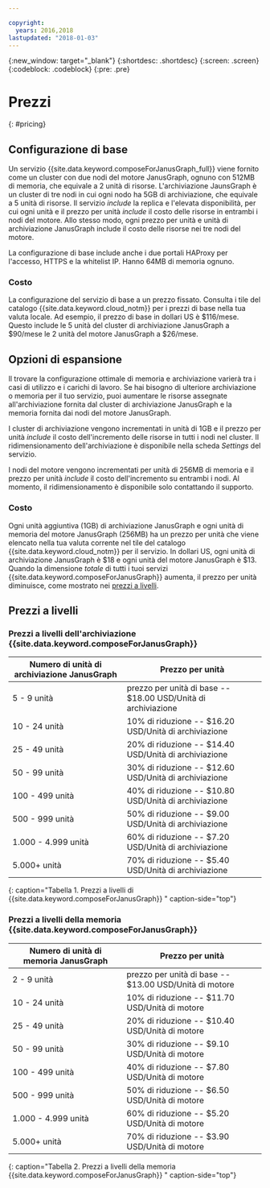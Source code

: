 ```yaml
---

copyright:
  years: 2016,2018
lastupdated: "2018-01-03"
---
```


{:new_window: target="_blank"}
{:shortdesc: .shortdesc}
{:screen: .screen}
{:codeblock: .codeblock}
{:pre: .pre}

# Prezzi
{: #pricing}

## Configurazione di base
Un servizio {{site.data.keyword.composeForJanusGraph_full}} viene fornito come un cluster con due nodi del motore JanusGraph, ognuno con 512MB di memoria, che equivale a 2 unità di risorse. L'archiviazione JaunsGraph è un cluster di tre nodi in cui ogni nodo ha 5GB di archiviazione, che equivale a 5 unità di risorse. Il servizio _include_ la replica e l'elevata disponibilità, per cui ogni unità  e il prezzo per unità _include_ il costo delle risorse in entrambi i nodi del motore. Allo stesso modo, ogni prezzo per unità e unità di archiviazione JanusGraph include il costo delle risorse nei tre nodi del motore.

La configurazione di base include anche i due portali HAProxy per l'accesso, HTTPS e la whitelist IP. Hanno 64MB di memoria ognuno.

### Costo
La configurazione del servizio di base a un prezzo fissato. Consulta i tile del catalogo {{site.data.keyword.cloud_notm}} per i prezzi di base nella tua valuta locale. Ad esempio, il prezzo di base in dollari US è $116/mese. Questo include le 5 unità del cluster di archiviazione JanusGraph a $90/mese le 2 unità del motore JanusGraph a $26/mese.


## Opzioni di espansione
Il trovare la configurazione ottimale di memoria e archiviazione varierà tra i casi di utilizzo e i carichi di lavoro. Se hai bisogno di ulteriore archiviazione o memoria per il tuo servizio, puoi aumentare le risorse assegnate all'archiviazione fornita dal cluster di archiviazione JanusGraph e la memoria fornita dai nodi del motore JanusGraph. 

I cluster di archiviazione vengono incrementati in unità di 1GB e il prezzo per unità _include_ il costo dell'incremento delle risorse in tutti i nodi nel cluster. Il ridimensionamento dell'archiviazione è disponibile nella scheda _Settings_ del servizio.
 
I nodi del motore vengono incrementati per unità di 256MB di memoria e il prezzo per unità _include_ il costo dell'incremento su entrambi i nodi. Al momento, il ridimensionamento è disponibile solo contattando il supporto.

### Costo
Ogni unità aggiuntiva (1GB) di archiviazione JanusGraph e ogni unità di memoria del motore JanusGraph (256MB) ha un prezzo per unità che viene elencato nella tua valuta corrente nel tile del catalogo {{site.data.keyword.cloud_notm}} per il servizio. In dollari US, ogni unità di archiviazione JanusGraph è $18 e ogni unità del motore JanusGraph è $13. Quando la dimensione _totale_ di tutti i tuoi servizi {{site.data.keyword.composeForJanusGraph}} aumenta, il prezzo per unità diminuisce, come mostrato nei [prezzi a livelli](#tiered-pricing).

## Prezzi a livelli

### Prezzi a livelli dell'archiviazione {{site.data.keyword.composeForJanusGraph}} 

Numero di unità di archiviazione JanusGraph|Prezzo per unità
----------|-----------
5 - 9 unità|prezzo per unità di base -- $18.00 USD/Unità di archiviazione
10 - 24 unità|10% di riduzione -- $16.20 USD/Unità di archiviazione
25 - 49 unità|20% di riduzione -- $14.40 USD/Unità di archiviazione
50 - 99 unità|30% di riduzione -- $12.60 USD/Unità di archiviazione
100 - 499 unità|40% di riduzione -- $10.80 USD/Unità di archiviazione
500 - 999 unità|50% di riduzione -- $9.00 USD/Unità di archiviazione
1.000 - 4.999 unità|60% di riduzione -- $7.20 USD/Unità di archiviazione
5.000+ unità|70% di riduzione -- $5.40 USD/Unità di archiviazione
{: caption="Tabella 1. Prezzi a livelli di {{site.data.keyword.composeForJanusGraph}} " caption-side="top"}

### Prezzi a livelli della memoria {{site.data.keyword.composeForJanusGraph}} 

Numero di unità di memoria JanusGraph |Prezzo per unità
----------|-----------
2 - 9 unità|prezzo per unità di base -- $13.00 USD/Unità di motore 
10 - 24 unità|10% di riduzione -- $11.70 USD/Unità di motore 
25 - 49 unità|20% di riduzione -- $10.40 USD/Unità di motore 
50 - 99 unità|30% di riduzione -- $9.10 USD/Unità di motore 
100 - 499 unità|40% di riduzione -- $7.80 USD/Unità di motore 
500 - 999 unità|50% di riduzione -- $6.50 USD/Unità di motore 
1.000 - 4.999 unità|60% di riduzione -- $5.20 USD/Unità di motore 
5.000+ unità|70% di riduzione -- $3.90 USD/Unità di motore 
{: caption="Tabella 2. Prezzi a livelli della memoria {{site.data.keyword.composeForJanusGraph}} " caption-side="top"}
